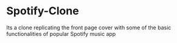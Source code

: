 # Spotify-Clone
Its a clone replicating the front page cover with some of the basic functionalities of popular Spotify music app
